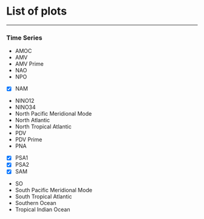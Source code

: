 # List of plots
---

### Time Series

* AMOC
* AMV
* AMV Prime
* NAO
* NPO
* [x] NAM
* NINO12
* NINO34
* North Pacific Meridional Mode
* North Atlantic
* North Tropical Atlantic
* PDV
* PDV Prime
* PNA
* [x] PSA1
* [x] PSA2
* [x] SAM
* SO
* South Pacific Meridional Mode
* South Tropical Atlantic
* Southern Ocean
* Tropical Indian Ocean